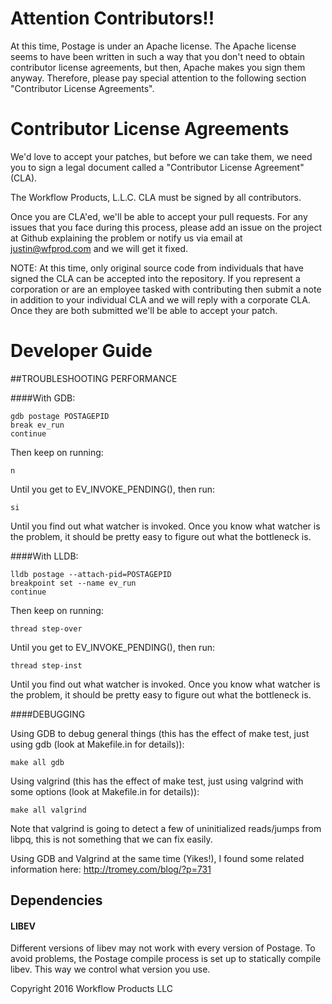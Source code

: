 # Attention Contributors!!

At this time, Postage is under an Apache license. The Apache license seems to have been written in such a way that you don't need to obtain contributor license agreements, but then, Apache makes you sign them anyway. Therefore, please pay special attention to the following section "Contributor License Agreements".

# Contributor License Agreements

We'd love to accept your patches, but before we can take them, we need you to sign a legal document called a "Contributor License Agreement"(CLA).

The Workflow Products, L.L.C. CLA must be signed by all contributors.

Once you are CLA'ed, we'll be able to accept your pull requests. For any issues that you face during this process, please add an issue on the project at Github explaining the problem or notify us via email at justin@wfprod.com and we will get it fixed.

NOTE: At this time, only original source code from individuals that have signed the CLA can be accepted into the repository. If you represent a corporation or are an employee tasked with contributing then submit a note in addition to your individual CLA and we will reply with a corporate CLA. Once they are both submitted we'll be able to accept your patch.

# Developer Guide

##TROUBLESHOOTING PERFORMANCE

####With GDB:

    gdb postage POSTAGEPID
    break ev_run
    continue

Then keep on running:

	n

Until you get to EV_INVOKE_PENDING(), then run:

	si

Until you find out what watcher is invoked. Once you know what watcher is the problem, it should be pretty easy to figure out what the bottleneck is.

####With LLDB:

    lldb postage --attach-pid=POSTAGEPID
    breakpoint set --name ev_run
	continue

Then keep on running:

	thread step-over

Until you get to EV_INVOKE_PENDING(), then run:

	thread step-inst

Until you find out what watcher is invoked. Once you know what watcher is the problem, it should be pretty easy to figure out what the bottleneck is.

####DEBUGGING

Using GDB to debug general things (this has the effect of make test, just using gdb (look at Makefile.in for details)):

    make all gdb

Using valgrind (this has the effect of make test, just using valgrind with some options (look at Makefile.in for details)):

    make all valgrind

Note that valgrind is going to detect a few of uninitialized reads/jumps from libpq, this is not something that we can fix easily.

Using GDB and Valgrind at the same time (Yikes!), I found some related information here: http://tromey.com/blog/?p=731

## Dependencies

#### LIBEV
Different versions of libev may not work with every version of Postage. To avoid problems, the Postage compile process is set up to statically compile libev. This way we control what version you use.

Copyright 2016 Workflow Products LLC
